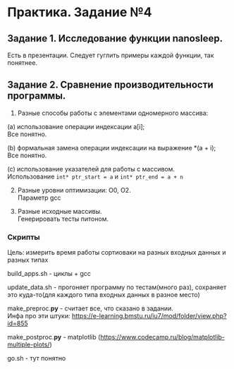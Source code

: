 # Практика. Задание №4

## Задание 1. Исследование функции nanosleep.
Есть в презентации. Следует гуглить примеры каждой функции, так понятнее.


## Задание 2. Сравнение производительности программы.

1. Разные способы работы с элементами одномерного массива:

(a) использование операции индексации a[i];  
Все понятно.

(b) формальная замена операции индексации на выражение *(a + i);  
Все понятно.

(c) использование указателей для работы с массивом.  
Использование ```int* ptr_start = a``` и ```int* ptr_end = a + n```

2. Разные уровни оптимизации: O0, O2.  
Параметр gcc

3. Разные исходные массивы.  
Генерировать тесты питоном.

### Скрипты  
Цель: измерить время работы сортиоваки на разных входных данных и разных типах 

build_apps.sh - циклы + gcc

update_data.sh - прогоняет программу по тестам(много раз), сохраняет это куда-то(для каждого типа входных данных в разное место)

make_preproc.**py** - считает все, что сказано в задании.   
Инфа про эти штуки: https://e-learning.bmstu.ru/iu7/mod/folder/view.php?id=855

make_postproc.**py** - matplotlib (https://www.codecamp.ru/blog/matplotlib-multiple-plots/)

go.sh - тут понятно

